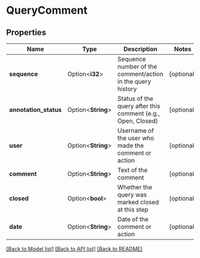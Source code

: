 # QueryComment

## Properties

Name | Type | Description | Notes
------------ | ------------- | ------------- | -------------
**sequence** | Option<**i32**> | Sequence number of the comment/action in the query history | [optional]
**annotation_status** | Option<**String**> | Status of the query after this comment (e.g., Open, Closed) | [optional]
**user** | Option<**String**> | Username of the user who made the comment or action | [optional]
**comment** | Option<**String**> | Text of the comment | [optional]
**closed** | Option<**bool**> | Whether the query was marked closed at this step | [optional]
**date** | Option<**String**> | Date of the comment or action | [optional]

[[Back to Model list]](../README.md#documentation-for-models) [[Back to API list]](../README.md#documentation-for-api-endpoints) [[Back to README]](../README.md)


